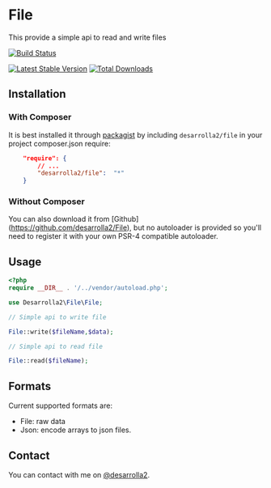 # File

This provide a simple api to read and write files

[![Build Status](https://secure.travis-ci.org/desarrolla2/File.png)](http://travis-ci.org/desarrolla2/File)

[![Latest Stable Version](https://poser.pugx.org/desarrolla2/file/v/stable.png)](https://packagist.org/packages/desarrolla2/file) [![Total Downloads](https://poser.pugx.org/desarrolla2/file/downloads.png)](https://packagist.org/packages/desarrolla2/file)

## Installation

### With Composer

It is best installed it through [packagist](http://packagist.org/packages/desarrolla2/file) 
by including `desarrolla2/file` in your project composer.json require:

``` json
    "require": {
        // ...
        "desarrolla2/file":  "*"
    }
```

### Without Composer

You can also download it from [Github] (https://github.com/desarrolla2/File),  but no autoloader is provided so 
you'll need to register it with your own PSR-4  compatible autoloader.

## Usage
   
``` php   
<?php
require __DIR__ . '/../vendor/autoload.php';

use Desarrolla2\File\File;

// Simple api to write file

File::write($fileName,$data);

// Simple api to read file

File::read($fileName);

```

## Formats

Current supported formats are:

- File: raw data
- Json: encode arrays to json files.

## Contact

You can contact with me on [@desarrolla2](https://twitter.com/desarrolla2).